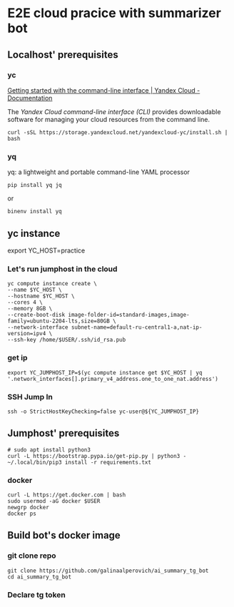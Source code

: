 # E2E cloud pracice with summarizer bot

## Localhost' prerequisites

### yc
[Getting started with the command-line interface | Yandex Cloud - Documentation](https://cloud.yandex.com/en-ru/docs/cli/quickstart)

The _Yandex Cloud command-line interface (CLI)_ provides downloadable software for managing your cloud resources from the command line.

```
curl -sSL https://storage.yandexcloud.net/yandexcloud-yc/install.sh | bash
```

### yq

yq: a lightweight and portable command-line YAML processor

```
pip install yq jq
```
or
```
binenv install yq
```

## yc instance

export YC_HOST=practice

### Let's run jumphost in the cloud

```
yc compute instance create \
--name $YC_HOST \
--hostname $YC_HOST \
--cores 4 \
--memory 8GB \
--create-boot-disk image-folder-id=standard-images,image-family=ubuntu-2204-lts,size=80GB \
--network-interface subnet-name=default-ru-central1-a,nat-ip-version=ipv4 \
--ssh-key /home/$USER/.ssh/id_rsa.pub
```


### get ip 

```
export YC_JUMPHOST_IP=$(yc compute instance get $YC_HOST | yq '.network_interfaces[].primary_v4_address.one_to_one_nat.address')
```

### SSH Jump In

```
ssh -o StrictHostKeyChecking=false yc-user@${YC_JUMPHOST_IP}
```

## Jumphost' prerequisites

```
# sudo apt install python3 
curl -L https://bootstrap.pypa.io/get-pip.py | python3 -
~/.local/bin/pip3 install -r requirements.txt
```
### docker

```
curl -L https://get.docker.com | bash
sudo usermod -aG docker $USER
newgrp docker
docker ps
```

## Build bot's docker image

### git clone repo

```
git clone https://github.com/galinaalperovich/ai_summary_tg_bot
cd ai_summary_tg_bot
```

### Declare tg token

